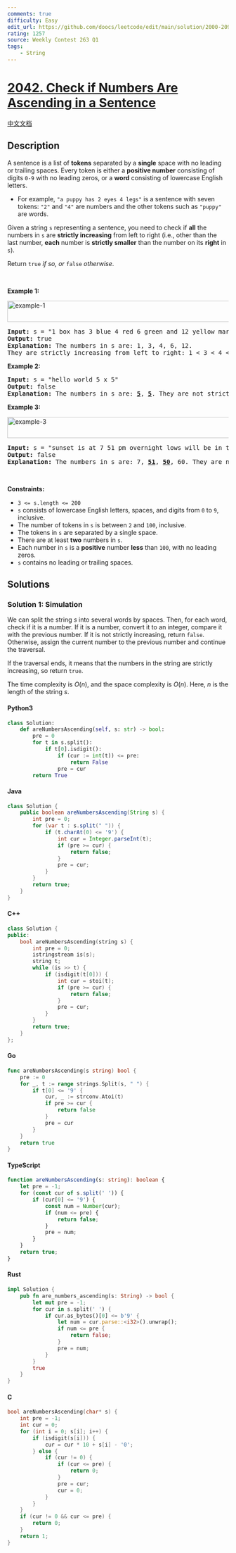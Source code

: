 ```yaml
---
comments: true
difficulty: Easy
edit_url: https://github.com/doocs/leetcode/edit/main/solution/2000-2099/2042.Check%20if%20Numbers%20Are%20Ascending%20in%20a%20Sentence/README_EN.md
rating: 1257
source: Weekly Contest 263 Q1
tags:
    - String
---
```


<!-- problem:start -->

# [2042. Check if Numbers Are Ascending in a Sentence](https://leetcode.com/problems/check-if-numbers-are-ascending-in-a-sentence)

[中文文档](/solution/2000-2099/2042.Check%20if%20Numbers%20Are%20Ascending%20in%20a%20Sentence/README.md)

## Description

<!-- description:start -->

<p>A sentence is a list of <strong>tokens</strong> separated by a <strong>single</strong> space with no leading or trailing spaces. Every token is either a <strong>positive number</strong> consisting of digits <code>0-9</code> with no leading zeros, or a <strong>word</strong> consisting of lowercase English letters.</p>

<ul>
	<li>For example, <code>&quot;a puppy has 2 eyes 4 legs&quot;</code> is a sentence with seven tokens: <code>&quot;2&quot;</code> and <code>&quot;4&quot;</code> are numbers and the other tokens such as <code>&quot;puppy&quot;</code> are words.</li>
</ul>

<p>Given a string <code>s</code> representing a sentence, you need to check if <strong>all</strong> the numbers in <code>s</code> are <strong>strictly increasing</strong> from left to right (i.e., other than the last number, <strong>each</strong> number is <strong>strictly smaller</strong> than the number on its <strong>right</strong> in <code>s</code>).</p>

<p>Return <code>true</code><em> if so, or </em><code>false</code><em> otherwise</em>.</p>

<p>&nbsp;</p>
<p><strong class="example">Example 1:</strong></p>
<img alt="example-1" src="https://fastly.jsdelivr.net/gh/doocs/leetcode@main/solution/2000-2099/2042.Check%20if%20Numbers%20Are%20Ascending%20in%20a%20Sentence/images/example1.png" style="width: 637px; height: 48px;" />
<pre>
<strong>Input:</strong> s = &quot;1 box has 3 blue 4 red 6 green and 12 yellow marbles&quot;
<strong>Output:</strong> true
<strong>Explanation:</strong> The numbers in s are: 1, 3, 4, 6, 12.
They are strictly increasing from left to right: 1 &lt; 3 &lt; 4 &lt; 6 &lt; 12.
</pre>

<p><strong class="example">Example 2:</strong></p>

<pre>
<strong>Input:</strong> s = &quot;hello world 5 x 5&quot;
<strong>Output:</strong> false
<strong>Explanation:</strong> The numbers in s are: <u><strong>5</strong></u>, <strong><u>5</u></strong>. They are not strictly increasing.
</pre>

<p><strong class="example">Example 3:</strong></p>
<img alt="example-3" src="https://fastly.jsdelivr.net/gh/doocs/leetcode@main/solution/2000-2099/2042.Check%20if%20Numbers%20Are%20Ascending%20in%20a%20Sentence/images/example3.png" style="width: 794px; height: 48px;" />
<pre>
<strong>Input:</strong> s = &quot;sunset is at 7 51 pm overnight lows will be in the low 50 and 60 s&quot;
<strong>Output:</strong> false
<strong>Explanation:</strong> The numbers in s are: 7, <u><strong>51</strong></u>, <u><strong>50</strong></u>, 60. They are not strictly increasing.
</pre>

<p>&nbsp;</p>
<p><strong>Constraints:</strong></p>

<ul>
	<li><code>3 &lt;= s.length &lt;= 200</code></li>
	<li><code>s</code> consists of lowercase English letters, spaces, and digits from <code>0</code> to <code>9</code>, inclusive.</li>
	<li>The number of tokens in <code>s</code> is between <code>2</code> and <code>100</code>, inclusive.</li>
	<li>The tokens in <code>s</code> are separated by a single space.</li>
	<li>There are at least <strong>two</strong> numbers in <code>s</code>.</li>
	<li>Each number in <code>s</code> is a <strong>positive</strong> number <strong>less</strong> than <code>100</code>, with no leading zeros.</li>
	<li><code>s</code> contains no leading or trailing spaces.</li>
</ul>

<!-- description:end -->

## Solutions

<!-- solution:start -->

### Solution 1: Simulation

We can split the string $s$ into several words by spaces. Then, for each word, check if it is a number. If it is a number, convert it to an integer, compare it with the previous number. If it is not strictly increasing, return `false`. Otherwise, assign the current number to the previous number and continue the traversal.

If the traversal ends, it means that the numbers in the string are strictly increasing, so return `true`.

The time complexity is $O(n)$, and the space complexity is $O(n)$. Here, $n$ is the length of the string $s$.

<!-- tabs:start -->

#### Python3

```python
class Solution:
    def areNumbersAscending(self, s: str) -> bool:
        pre = 0
        for t in s.split():
            if t[0].isdigit():
                if (cur := int(t)) <= pre:
                    return False
                pre = cur
        return True
```

#### Java

```java
class Solution {
    public boolean areNumbersAscending(String s) {
        int pre = 0;
        for (var t : s.split(" ")) {
            if (t.charAt(0) <= '9') {
                int cur = Integer.parseInt(t);
                if (pre >= cur) {
                    return false;
                }
                pre = cur;
            }
        }
        return true;
    }
}
```

#### C++

```cpp
class Solution {
public:
    bool areNumbersAscending(string s) {
        int pre = 0;
        istringstream is(s);
        string t;
        while (is >> t) {
            if (isdigit(t[0])) {
                int cur = stoi(t);
                if (pre >= cur) {
                    return false;
                }
                pre = cur;
            }
        }
        return true;
    }
};
```

#### Go

```go
func areNumbersAscending(s string) bool {
	pre := 0
	for _, t := range strings.Split(s, " ") {
		if t[0] <= '9' {
			cur, _ := strconv.Atoi(t)
			if pre >= cur {
				return false
			}
			pre = cur
		}
	}
	return true
}
```

#### TypeScript

```ts
function areNumbersAscending(s: string): boolean {
    let pre = -1;
    for (const cur of s.split(' ')) {
        if (cur[0] <= '9') {
            const num = Number(cur);
            if (num <= pre) {
                return false;
            }
            pre = num;
        }
    }
    return true;
}
```

#### Rust

```rust
impl Solution {
    pub fn are_numbers_ascending(s: String) -> bool {
        let mut pre = -1;
        for cur in s.split(' ') {
            if cur.as_bytes()[0] <= b'9' {
                let num = cur.parse::<i32>().unwrap();
                if num <= pre {
                    return false;
                }
                pre = num;
            }
        }
        true
    }
}
```

#### C

```c
bool areNumbersAscending(char* s) {
    int pre = -1;
    int cur = 0;
    for (int i = 0; s[i]; i++) {
        if (isdigit(s[i])) {
            cur = cur * 10 + s[i] - '0';
        } else {
            if (cur != 0) {
                if (cur <= pre) {
                    return 0;
                }
                pre = cur;
                cur = 0;
            }
        }
    }
    if (cur != 0 && cur <= pre) {
        return 0;
    }
    return 1;
}
```

<!-- tabs:end -->

<!-- solution:end -->

<!-- problem:end -->
